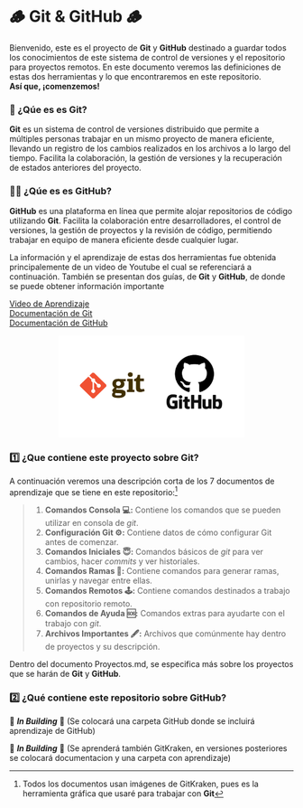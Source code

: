 # :wood: Git & GitHub :wood:

Bienvenido, este es el proyecto de **Git** y **GitHub** destinado a guardar todos los conocimientos de este sistema de control de versiones y el repositorio para proyectos remotos. En este documento veremos las definiciones de estas dos herramientas y lo que encontraremos en este repositorio.  
**Así que, ¡comenzemos!**

### :thinking: ¿Qúe es es Git?

**Git** es un sistema de control de versiones distribuido que permite a múltiples personas trabajar en un mismo proyecto de manera eficiente, llevando un registro de los cambios realizados en los archivos a lo largo del tiempo. Facilita la colaboración, la gestión de versiones y la recuperación de estados anteriores del proyecto.

### :thinking::thinking: ¿Qúe es es GitHub?

**GitHub** es una plataforma en línea que permite alojar repositorios de código utilizando **Git**. Facilita la colaboración entre desarrolladores, el control de versiones, la gestión de proyectos y la revisión de código, permitiendo trabajar en equipo de manera eficiente desde cualquier lugar.

La información y el aprendizaje de estas dos herramientas fue obtenida principalemente de un video de Youtube el cual se referenciará a continuación. También se presentan dos guías, de **Git** y **GitHub**, de donde se puede obtener información importante

[Video de Aprendizaje](https://youtu.be/3GymExBkKjE?si=jHbrMvfdYRnrDRNK)  
[Documentación de Git](https://git-scm.com/book/en/v2)  
[Documentación de GitHub](https://docs.GitHub.com/en/get-started)  

<center><img src="Images/Proyectos/Git_GitHub.png" width="330" height="180"></center>

### :one: ¿Que contiene este proyecto sobre Git?

A continuación veremos una descripción corta de los 7 documentos de aprendizaje que se tiene en este repositorio:[^1]

> 1. **Comandos Consola :computer::**
> Contiene los comandos que se pueden utilizar en consola de *git*.
> 2. **Configuración Git :gear::** Contiene datos de cómo configurar Git antes de comenzar.
> 3. **Comandos Iniciales :innocent::** Comandos básicos de *git* para ver cambios, hacer *commits* y ver historiales.
> 4. **Comandos Ramas :evergreen_tree::** Contiene comandos para generar ramas, unirlas y navegar entre ellas.
> 5. **Comandos Remotos :joystick::** Contiene comandos destinados a trabajo con repositorio remoto.
> 6. **Comandos de Ayuda :sos::** Comandos extras para ayudarte con el trabajo con *git*.
> 7. **Archivos Importantes :fountain_pen::** Archivos que comúnmente hay dentro de proyectos y su descripción.

Dentro del documento Proyectos.md, se especifica más sobre los proyectos que se harán de **Git** y **GitHub**.

### :two:  ¿Qué contiene este repositorio sobre GitHub?

:hammer: ***In Building*** :hammer: (Se colocará una carpeta GitHub donde se incluirá aprendizaje de GitHub)

:hammer: ***In Building*** :hammer: (Se aprenderá también GitKraken, en versiones posteriores se colocará documentacion y una carpeta con aprendizaje)

[^1]: Todos los documentos usan imágenes de GitKraken, pues es la herramienta gráfica que usaré para trabajar con **Git**
